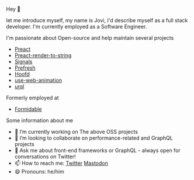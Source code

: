 Hey 👋

let me introduce myself, my name is Jovi, I'd describe myself as a full stack developer.
I'm currently employed as a Software Engineer.

I'm passionate about Open-source and help maintain several projects

- [Preact](https://github.com/preactjs/preact)
- [Preact-render-to-string](https://github.com/preactjs/preact-render-to-string)
- [Signals](https://github.com/preactjs/signals)
- [Prefresh](https://github.com/preactjs/prefresh)
- [Hoofd](https://github.com/0no-co/hoofd)
- [use-web-animation](https://github.com/JoviDeCroock/use-web-animation)
- [urql](https://github.com/FormidableLabs/urql)

Formerly employed at

- [Formidable](https://formidable.com/)

Some information about me

- 🔭 I’m currently working on The above OSS projects
- 👯 I’m looking to collaborate on performance-related and GraphQL projects
- 💬 Ask me about front-end frameworks or GraphQL - always open for conversations on Twitter!
- 📫 How to reach me: [Twitter](https://twitter.com/JoviDeC) <a rel="me" href="https://fosstodon.org/@jovi">Mastodon</a>
- 😄 Pronouns: he/him
